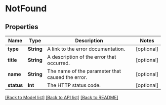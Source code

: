 # NotFound

## Properties
Name | Type | Description | Notes
------------ | ------------- | ------------- | -------------
**type** | **String** | A link to the error documentation. | [optional] 
**title** | **String** | A description of the error that occurred. | [optional] 
**name** | **String** | The name of the parameter that caused the error. | [optional] 
**status** | **Int** | The HTTP status code. | [optional] 

[[Back to Model list]](../README.md#documentation-for-models) [[Back to API list]](../README.md#documentation-for-api-endpoints) [[Back to README]](../README.md)


